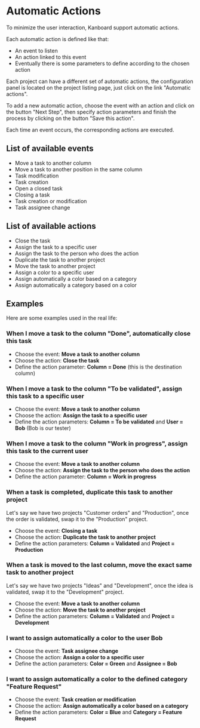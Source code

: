 Automatic Actions
=================

To minimize the user interaction, Kanboard support automatic actions.

Each automatic action is defined like that:

- An event to listen
- An action linked to this event
- Eventually there is some parameters to define according to the chosen action

Each project can have a different set of automatic actions, the configuration panel is located on the project listing page, just click on the link "Automatic actions".

To add a new automatic action, choose the event with an action and click on the button "Next Step", then specify action parameters and finish the process by clicking on the button "Save this action".

Each time an event occurs, the corresponding actions are executed.

List of available events
------------------------

- Move a task to another column
- Move a task to another position in the same column
- Task modification
- Task creation
- Open a closed task
- Closing a task
- Task creation or modification
- Task assignee change

List of available actions
-------------------------

- Close the task
- Assign the task to a specific user
- Assign the task to the person who does the action
- Duplicate the task to another project
- Move the task to another project
- Assign a color to a specific user
- Assign automatically a color based on a category
- Assign automatically a category based on a color

Examples
--------

Here are some examples used in the real life:

### When I move a task to the column "Done", automatically close this task

- Choose the event: **Move a task to another column**
- Choose the action: **Close the task**
- Define the action parameter: **Column = Done** (this is the destination column)

### When I move a task to the column "To be validated", assign this task to a specific user

- Choose the event: **Move a task to another column**
- Choose the action: **Assign the task to a specific user**
- Define the action parameters: **Column = To be validated** and **User = Bob** (Bob is our tester)

### When I move a task to the column "Work in progress", assign this task to the current user

- Choose the event: **Move a task to another column**
- Choose the action: **Assign the task to the person who does the action**
- Define the action parameter: **Column = Work in progress**

### When a task is completed, duplicate this task to another project

Let's say we have two projects "Customer orders" and "Production", once the order is validated, swap it to the "Production" project.

- Choose the event: **Closing a task**
- Choose the action: **Duplicate the task to another project**
- Define the action parameters: **Column = Validated** and **Project = Production**

### When a task is moved to the last column, move the exact same task to another project

Let's say we have two projects "Ideas" and "Development", once the idea is validated, swap it to the "Development" project.

- Choose the event: **Move a task to another column**
- Choose the action: **Move the task to another project**
- Define the action parameters: **Column = Validated** and **Project = Development**

### I want to assign automatically a color to the user Bob

- Choose the event: **Task assignee change**
- Choose the action: **Assign a color to a specific user**
- Define the action parameters: **Color = Green** and **Assignee = Bob**

### I want to assign automatically a color to the defined category "Feature Request"

- Choose the event: **Task creation or modification**
- Choose the action: **Assign automatically a color based on a category**
- Define the action parameters: **Color = Blue** and **Category = Feature Request**
